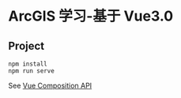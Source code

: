 # ArcGIS 学习-基于 Vue3.0

## Project

```
npm install
npm run serve
```

See [Vue Composition API](https://composition-api.vuejs.org/zh/)
